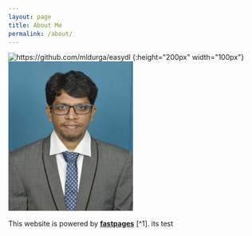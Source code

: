 ```yaml
---
layout: page
title: About Me
permalink: /about/
---
```


![]({{site.baseurl}}/images/DurgaKumar.JPG "https://github.com/mldurga/easydl") {:height="200px" width="100px"}
<img src="/images/DurgaKumar.JPG" width="250" height="300">



This website is powered by **[fastpages](https://github.com/fastai/fastpages)** [^1].
its test

